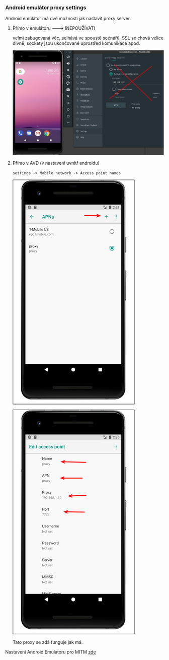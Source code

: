 ### Android emulátor proxy settings

Android emulátor má dvě možnosti jak nastavit proxy server.

1. Přímo v emulátoru ---> !NEPOUŽÍVAT!

    velmi zabugovaná věc, selhává ve spoustě scénářů. SSL se chová velice divně, sockety jsou ukončované uprostřed komunikace apod.
    
    ![](https://raw.githubusercontent.com/cuberact/cuberact-proxy/master/images/android-proxy/android-proxy-03.png)
    
2. Přímo v AVD (v nastavení uvnitř androidu)
  
    `settings -> Mobile network -> Access point names`

    ![](https://raw.githubusercontent.com/cuberact/cuberact-proxy/master/images/android-proxy/android-proxy-01.png)
    
    ![](https://raw.githubusercontent.com/cuberact/cuberact-proxy/master/images/android-proxy/android-proxy-02.png)
    
    Tato proxy se zdá funguje jak má.

    
Nastavení Android Emulatoru pro MITM [zde](https://github.com/cuberact/cuberact-proxy/blob/master/mitm-android.md)
   